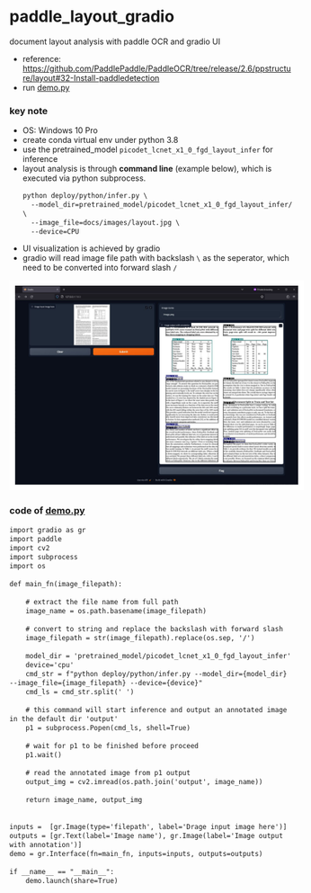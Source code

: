 # paddle_layout_gradio
document layout analysis with paddle OCR and gradio UI
- reference: https://github.com/PaddlePaddle/PaddleOCR/tree/release/2.6/ppstructure/layout#32-Install-paddledetection
- run [demo.py](https://github.com/er1czz/paddle_layout/blob/main/demo.py)
### key note
- OS: Windows 10 Pro
- create conda virtual env under python 3.8
- use the pretrained_model ```picodet_lcnet_x1_0_fgd_layout_infer``` for inference
- layout analysis is through **command line** (example below), which is executed via python subprocess.
  ```
  python deploy/python/infer.py \
    --model_dir=pretrained_model/picodet_lcnet_x1_0_fgd_layout_infer/ \
    --image_file=docs/images/layout.jpg \
    --device=CPU
  ```
- UI visualization is achieved by gradio
- gradio will read image file path with backslash ```\``` as the seperator, which need to be converted into forward slash ```/```
<p align="center"><img src="https://github.com/er1czz/paddle_layout/blob/main/paddleOCR_gradio_demo.JPG" style = "border:10px solid white"></p> 

### code of [demo.py](https://github.com/er1czz/paddle_layout/blob/main/demo.py) 
```
import gradio as gr
import paddle
import cv2
import subprocess
import os

def main_fn(image_filepath):

    # extract the file name from full path
    image_name = os.path.basename(image_filepath)

    # convert to string and replace the backslash with forward slash 
    image_filepath = str(image_filepath).replace(os.sep, '/')

    model_dir = 'pretrained_model/picodet_lcnet_x1_0_fgd_layout_infer'
    device='cpu'
    cmd_str = f"python deploy/python/infer.py --model_dir={model_dir} --image_file={image_filepath} --device={device}"
    cmd_ls = cmd_str.split(' ')

    # this command will start inference and output an annotated image in the default dir 'output'
    p1 = subprocess.Popen(cmd_ls, shell=True)

    # wait for p1 to be finished before proceed
    p1.wait() 

    # read the annotated image from p1 output
    output_img = cv2.imread(os.path.join('output', image_name))
  
    return image_name, output_img


inputs =  [gr.Image(type='filepath', label='Drage input image here')]
outputs = [gr.Text(label='Image name'), gr.Image(label='Image output with annotation')]
demo = gr.Interface(fn=main_fn, inputs=inputs, outputs=outputs)

if __name__ == "__main__":
    demo.launch(share=True)
```

